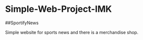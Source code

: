 # Simple-Web-Project-IMK
##SportifyNews

Simple website for sports news and there is a merchandise shop.
